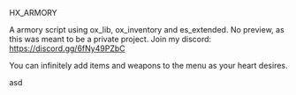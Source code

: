   HX_ARMORY

  A armory script using ox_lib, ox_inventory and es_extended.
  No preview, as this was meant to be a private project.
  Join my discord: https://discord.gg/6fNy49PZbC

  You can infinitely add items and weapons to the menu as your heart desires.
  

asd
